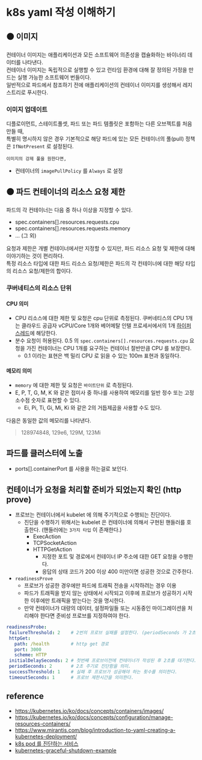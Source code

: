 # k8s yaml 작성 이해하기

## 🟠 이미지
컨테이너 이미지는 애플리케이션과 모든 소프트웨어 의존성을 캡슐화하는 바이너리 데이터를 나타낸다.    
컨테이너 이미지는 독립적으로 실행할 수 있고 런타임 환경에 대해 잘 정의된 가정을 만드는 실행 가능한 소프트웨어 번들이다.   
일반적으로 파드에서 참조하기 전에 애플리케이션의 컨테이너 이미지를 생성해서 레지스트리로 푸시한다.

### 이미지 업데이트
디플로이먼트, 스테이트풀셋, 파드 또는 파드 템플릿은 포함하는 다른 오브젝트를 처음 만들 때,    
특별히 명시하지 않은 경우 기본적으로 해당 파드에 있는 모든 컨테이너의 풀(pull) 정책은 `IfNotPresent` 로 설정된다.
   
`이미지의 강제 풀을 원한다면,`
  * 컨테이너의 `imagePullPolicy` 를 `Always` 로 설정

## 🟠 파드 컨테이너의 리소스 요청 제한
파드의 각 컨테이너는 다음 중 하나 이상을 지정할 수 있다.

* spec.containers[].resources.requests.cpu
* spec.containers[].resources.requests.memory
* ... (그 외)

요청과 제한은 개별 컨테이너에서만 지정할 수 있지만, 파드 리소스 요청 및 제한에 대해 이야기하는 것이 편리하다.   
특정 리소스 타입에 대한 파드 리소스 요청/제한은 파드의 각 컨테이너에 대한 해당 타입의 리소스 요청/제한의 합이다.

### 쿠버네티스의 리소스 단위
#### CPU 의미
* CPU 리소스에 대한 제한 및 요청은 cpu 단위로 측정된다. 쿠버네티스의 CPU 1개는 클라우드 공급자 vCPU/Core 1개와 베어메탈 인텔 프로세서에서의 1개 [하이퍼스레드](https://www.intel.co.kr/content/www/kr/ko/gaming/resources/hyper-threading.html)에 해당한다.
* 분수 요청이 허용된다. 0.5 의 `spec.containers[].resources.requests.cpu` 요청을 가진 컨테이너는 CPU 1개를 요구하는 컨테이너 절반만큼 CPU 를 보장한다.
  * 0.1 이라는 표현은 백 밀리 CPU 로 읽을 수 있는 100m 표현과 동일하다.

#### 메모리 의미
* `memory` 에 대한 제한 및 요청은 `바이트단위` 로 측정된다.
* E, P, T, G, M, K 와 같은 접미사 중 하나를 사용하여 메모리를 일반 정수 또는 고정 소수점 숫자로 표현할 수 있다.
  * Ei, Pi, Ti, Gi, Mi, Ki 와 같은 2의 거듭제곱을 사용할 수도 있다.

다음은 동일한 값의 메모리를 나타낸다.
> 128974848, 129e6, 129M, 123Mi

## 파드를 클러스터에 노출
* ports[].containerPort 를 사용을 하는걸로 보인다.

## 컨테이너가 요청을 처리할 준비가 되었는지 확인 (http prove)
* 프로브는 컨테이너에서 kubelet 에 의해 주기적으로 수행되는 진단이다. 
   * 진단을 수행하기 위해서는 kubelet 은 컨테이너에 의해서 구현된 핸들러를 호출한다. (핸들러에는 `3가지 타입` 이 존재한다.)
      * ExecAction
      * TCPSocketAction
      * HTTPGetAction
         * 지정한 포트 및 경로에서 컨테이너 IP 주소에 대한 GET 요청을 수행한다.
         * 응답의 상태 코드가 200 이상 400 미만이면 성공한 것으로 간주한다.
* `readinessProve`
   * 프로브가 성공한 경우에만 파드에 트래픽 전송을 시작하려는 경우 이용
   * 파드가 트래픽을 받지 않는 상태에서 시작되고 이후에 프로브가 성공하기 시작한 이후에만 트래픽을 받는다는 것을 명시한다.
   * 만약 컨테이너가 대량의 데이터, 설정파일들 또는 시동중인 마이그레이션을 처리해야 한다면 준비성 프로브를 지정하여야 한다.
```yaml
readinessProbe:
 failureThreshold: 2    # 2번의 프로브 실패를 설정한다. (periodSeconds 가 2초니깐 4초동안 프로브가 2번 실패하면 더 이상의 트래픽을 보내지 않음을 말한다.)
 httpGet:
   path: /health        # http get 경로
   port: 3000
   scheme: HTTP
 initialDelaySeconds: 2 # 첫번째 프로브이전에 컨테이너가 작성된 후 2초를 대기한다. 이후 periodSeconds 초 만큼 확인한다.
 periodSeconds: 2       # 2초 주기로 진단함을 의미.
 successThreshold: 1    # 실패 후 프로브가 성공해야 하는 횟수를 의미한다.
 timeoutSeconds: 1      # 프로브 제한시간을 의미한다.
```


## reference
* https://kubernetes.io/ko/docs/concepts/containers/images/
* https://kubernetes.io/ko/docs/concepts/configuration/manage-resources-containers/
* https://www.mirantis.com/blog/introduction-to-yaml-creating-a-kubernetes-deployment/
* [k8s pod 를 진단하는 서비스](https://medium.com/finda-tech/kubernetes-pod%EC%9D%98-%EC%A7%84%EB%8B%A8%EC%9D%84-%EB%8B%B4%EB%8B%B9%ED%95%98%EB%8A%94-%EC%84%9C%EB%B9%84%EC%8A%A4-probe-7872cec9e568)
* [kubernetes-graceful-shutdown-example](https://github.com/RisingStack/kubernetes-graceful-shutdown-example/blob/master/kubernetes/deployment.yaml)
